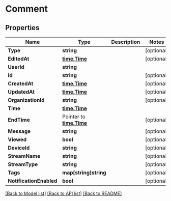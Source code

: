 # Comment

## Properties

Name | Type | Description | Notes
------------ | ------------- | ------------- | -------------
**Type** | **string** |  | [optional] 
**EditedAt** | [**time.Time**](time.Time.md) |  | [optional] 
**UserId** | **string** |  | 
**Id** | **string** |  | [optional] 
**CreatedAt** | [**time.Time**](time.Time.md) |  | [optional] 
**UpdatedAt** | [**time.Time**](time.Time.md) |  | [optional] 
**OrganizationId** | **string** |  | [optional] 
**Time** | [**time.Time**](time.Time.md) |  | 
**EndTime** | Pointer to [**time.Time**](time.Time.md) |  | [optional] 
**Message** | **string** |  | [optional] 
**Viewed** | **bool** |  | [optional] 
**DeviceId** | **string** |  | [optional] 
**StreamName** | **string** |  | [optional] 
**StreamType** | **string** |  | [optional] 
**Tags** | **map[string]string** |  | [optional] 
**NotificationEnabled** | **bool** |  | [optional] 

[[Back to Model list]](../README.md#documentation-for-models) [[Back to API list]](../README.md#documentation-for-api-endpoints) [[Back to README]](../README.md)



